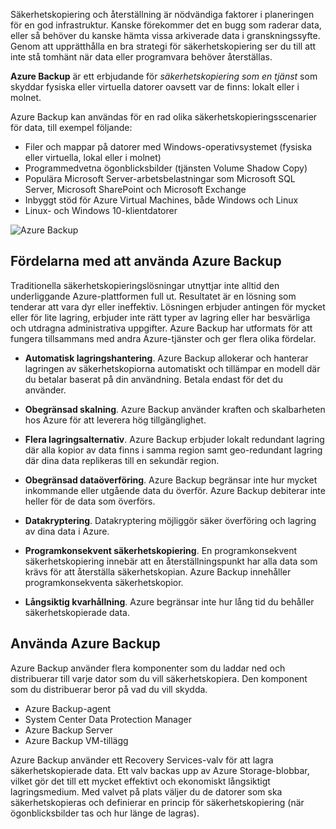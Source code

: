 Säkerhetskopiering och återställning är nödvändiga faktorer i planeringen för en god infrastruktur. Kanske förekommer det en bugg som raderar data, eller så behöver du kanske hämta vissa arkiverade data i granskningssyfte. Genom att upprätthålla en bra strategi för säkerhetskopiering ser du till att inte stå tomhänt när data eller programvara behöver återställas.

**Azure Backup** är ett erbjudande för _säkerhetskopiering som en tjänst_ som skyddar fysiska eller virtuella datorer oavsett var de finns: lokalt eller i molnet.

Azure Backup kan användas för en rad olika säkerhetskopieringsscenarier för data, till exempel följande:

- Filer och mappar på datorer med Windows-operativsystemet (fysiska eller virtuella, lokal eller i molnet)
- Programmedvetna ögonblicksbilder (tjänsten Volume Shadow Copy)
- Populära Microsoft Server-arbetsbelastningar som Microsoft SQL Server, Microsoft SharePoint och Microsoft Exchange
- Inbyggt stöd för Azure Virtual Machines, både Windows och Linux
- Linux- och Windows 10-klientdatorer

![Azure Backup](../media-draft/6-backup-server.png)

## <a name="advantages-of-using-azure-backup"></a>Fördelarna med att använda Azure Backup

Traditionella säkerhetskopieringslösningar utnyttjar inte alltid den underliggande Azure-plattformen full ut. Resultatet är en lösning som tenderar att vara dyr eller ineffektiv. Lösningen erbjuder antingen för mycket eller för lite lagring, erbjuder inte rätt typer av lagring eller har besvärliga och utdragna administrativa uppgifter. Azure Backup har utformats för att fungera tillsammans med andra Azure-tjänster och ger flera olika fördelar.

- **Automatisk lagringshantering**. Azure Backup allokerar och hanterar lagringen av säkerhetskopiorna automatiskt och tillämpar en modell där du betalar baserat på din användning. Betala endast för det du använder.

- **Obegränsad skalning**. Azure Backup använder kraften och skalbarheten hos Azure för att leverera hög tillgänglighet.

- **Flera lagringsalternativ**. Azure Backup erbjuder lokalt redundant lagring där alla kopior av data finns i samma region samt geo-redundant lagring där dina data replikeras till en sekundär region.

- **Obegränsad dataöverföring**. Azure Backup begränsar inte hur mycket inkommande eller utgående data du överför. Azure Backup debiterar inte heller för de data som överförs.

- **Datakryptering**. Datakryptering möjliggör säker överföring och lagring av dina data i Azure.

- **Programkonsekvent säkerhetskopiering**. En programkonsekvent säkerhetskopiering innebär att en återställningspunkt har alla data som krävs för att återställa säkerhetskopian. Azure Backup innehåller programkonsekventa säkerhetskopior.

- **Långsiktig kvarhållning**. Azure begränsar inte hur lång tid du behåller säkerhetskopierade data.

## <a name="using-azure-backup"></a>Använda Azure Backup

Azure Backup använder flera komponenter som du laddar ned och distribuerar till varje dator som du vill säkerhetskopiera. Den komponent som du distribuerar beror på vad du vill skydda.

- Azure Backup-agent
- System Center Data Protection Manager
- Azure Backup Server
- Azure Backup VM-tillägg

Azure Backup använder ett Recovery Services-valv för att lagra säkerhetskopierade data. Ett valv backas upp av Azure Storage-blobbar, vilket gör det till ett mycket effektivt och ekonomiskt långsiktigt lagringsmedium. Med valvet på plats väljer du de datorer som ska säkerhetskopieras och definierar en princip för säkerhetskopiering (när ögonblicksbilder tas och hur länge de lagras).